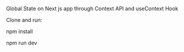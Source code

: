 Global State on Next js app through Context API and useContext Hook

Clone and run:

npm install

npm run dev
